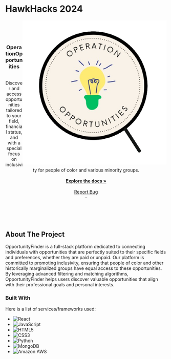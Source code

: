 # HawkHacks 2024

<img align="right" width="450" src="https://github.com/HanzPo/hawkhacks-2024/blob/main/frontend/public/opportunities-logo.png">
<br />
   <br />
    <br />

<h3 align="center">OperationOpportunities</h3>

  <p align="center">
      <br />
    Discover and access opportunities tailored to your field, financial status, and with a special focus on inclusivity for people of color and various minority groups.
    <br />  <br />
    <a href="https://github.com/HanzPo/hawkhacks-2024"><strong>Explore the docs »</strong></a>
    <br />
    <br />
    <a href="https://github.com/HanzPo/hawkhacks-2024/issues">Report Bug</a>  <br />
    ·
  </p>
</div>

  <br />
   <br />
    <br />



## About The Project

OpportunityFinder is a full-stack platform dedicated to connecting individuals with opportunities that are perfectly suited to their specific fields and preferences, whether they are paid or unpaid. Our platform is committed to promoting inclusivity, ensuring that people of color and other historically marginalized groups have equal access to these opportunities. By leveraging advanced filtering and matching algorithms, OpportunityFinder helps users discover valuable opportunities that align with their professional goals and personal interests.


### Built With

Here is a list of services/frameworks used:

* ![React]
* ![JavaScript]
* ![HTML5]
* ![CSS3]
* ![Python]
* ![MongoDB]
* ![Amazon AWS](https://img.shields.io/static/v1?style=for-the-badge&message=Amazon+AWS&color=232F3E&logo=Amazon+AWS&logoColor=FFFFFF&label=)



[React]: https://img.shields.io/badge/-ReactJs-61DAFB?logo=react&logoColor=white&style=for-the-badge
[Python]: https://img.shields.io/badge/python-3670A0?style=for-the-badge&logo=python&logoColor=ffdd54
[JavaScript]: https://img.shields.io/badge/javascript-%23323330.svg?style=for-the-badge&logo=javascript&logoColor=%23F7DF1E
[HTML5]: https://img.shields.io/badge/html5-%23E34F26.svg?style=for-the-badge&logo=html5&logoColor=white
[CSS3]: https://img.shields.io/badge/css3-%231572B6.svg?style=for-the-badge&logo=css3&logoColor=white
[MongoDB]: https://img.shields.io/badge/MongoDB-%234ea94b.svg?style=for-the-badge&logo=mongodb&logoColor=white
